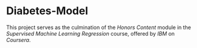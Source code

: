 # Diabetes-Model

This project serves as the culmination of the *Honors Content* module in the *Supervised Machine Learning Regression* course, offered by *IBM* on *Coursera*.
